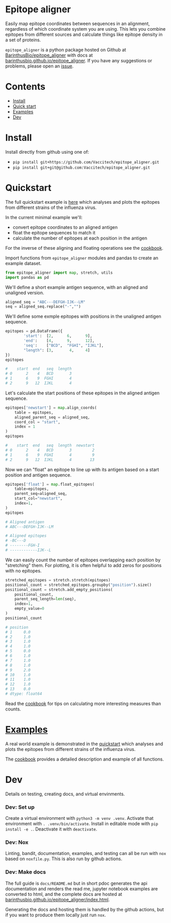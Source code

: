# Epitope aligner
Easily map epitope coordinates between sequences in an alignment,
regardless of which coordinate system you are using.
This lets you combine epitopes from different sources and calculate
things like epitope density in a set of proteins.

`epitope_aligner` is a python package hosted on Github at
[BarinthusBio/epitope_aligner](https://github.com/BarinthusBio/epitope_aligner)
with docs at [barinthusbio.github.io/epitope_aligner](https://barinthusbio.github.io/epitope_aligner).
If you have any suggestions or problems, please open an [issue](https://github.com/BarinthusBio/epitope_aligner/issues).

# Contents
- [Install](#install)
- [Quick start](#quickstart)
- [Examples](#examples)
- [Dev](#dev)

# Install
Install directly from github using one of:
- `pip install git+https://github.com/Vaccitech/epitope_aligner.git`
- `pip install git+git@github.com:Vaccitech/epitope_aligner.git`

# Quickstart
The full quickstart example is [here](epitope_aligner/examples/quickstart.html) which analyses and plots the epitopes from different strains of the influenza virus.

In the current minimal example we'll:
- convert epitope coordinates to an aligned antigen
- float the epitope sequences to match it
- calculate the number of epitopes at each position in the antigen

For the inverse of these aligning and floating operations
see the [cookbook](epitope_aligner/examples/cookbook.html).

Import functions from `epitope_aligner` modules and pandas to create
an example dataset.
```python
from epitope_aligner import map, stretch, utils
import pandas as pd
```

We'll define a short example antigen sequence, with an aligned
and unaligned version.
```python
aligned_seq = "ABC---DEFGH-IJK--LM"
seq = aligned_seq.replace("-","")
```

We'll define some exmple epitopes with positions in the unaligned antigen sequence.
```python
epitopes = pd.DataFrame({
        'start':  [2,      6,      9],
        'end':    [4,      9,      12],
        'seq':    ["BCD",  "FGHI", "IJKL"],
        "length": [3,       4,     4]
})
epitopes
```
```python
#    start  end   seq  length
# 0      2    4   BCD       3
# 1      6    9  FGHI       4
# 2      9   12  IJKL       4
```

Let's calculate the start positions of these epitopes in the aligned
antigen sequence.
```python
epitopes['newstart'] = map.align_coords(
    table = epitopes,
    aligned_parent_seq = aligned_seq,
    coord_col = "start",
    index = 1
)
epitopes
```
```python
#    start  end   seq  length  newstart
# 0      2    4   BCD       3         2
# 1      6    9  FGHI       4         9
# 2      9   12  IJKL       4        13
```

Now we can "float" an epitope to line up with its antigen based on a start position and antigen sequence.
```python
epitopes['float'] = map.float_epitopes(
    table=epitopes,
    parent_seq=aligned_seq,
    start_col="newstart",
    index=1,
)
epitopes
```
```python
# Aligned antigen
# ABC---DEFGH-IJK--LM

# Aligned epitopes
# -BC---D
# --------FGH-I
# ------------IJK--L
```

We can easily count the number of epitopes overlapping each position
by "stretching" them. For plotting, it is often helpful to add zeros
for positions with no epitopes.
```python
stretched_epitopes = stretch.stretch(epitopes)
positional_count = stretched_epitopes.groupby("position").size()
positional_count = stretch.add_empty_positions(
    positional_count,
    parent_seq_length=len(seq),
    index=1,
    empty_value=0
)
positional_count
```
```python
# position
# 1     0.0
# 2     1.0
# 3     1.0
# 4     1.0
# 5     0.0
# 6     1.0
# 7     1.0
# 8     1.0
# 9     2.0
# 10    1.0
# 11    1.0
# 12    1.0
# 13    0.0
# dtype: float64
```
Read the [cookbook](epitope_aligner/examples/cookbook.html#Stretch-epitopes) for tips on calculating more interesting measures than counts.

# [Examples](epitope_aligner/examples.html)
A real world example is demonstrated in the [quickstart](epitope_aligner/examples/quickstart.html) which analyses and plots the epitopes from different strains of the influenza virus.

The [cookbook](epitope_aligner/examples/cookbook.html) provides a detailed description and example of all functions.

# Dev
Details on testing, creating docs, and virtual envinments.

### Dev: Set up
Create a virtual environment with `python3 -m venv .venv`.
Activate that environment with `. .venv/bin/activate`.
Install in editable mode with `pip install -e .`.
Deactivate it with `deactivate`.

### Dev: Nox
Linting, bandit, documentation, examples, and testing can all be run with
`nox` based on `noxfile.py`. This is also run by github actions.

### Dev: Make docs
The full guide is `docs/README.md` but in short pdoc generates the
api documentation and renders the read me, jupyter notebook examples
are converted to html, and the complete docs are hosted at [barinthusbio.github.io/epitope_aligner/index.html](https://barinthusbio.github.io/epitope_aligner).

Generating the docs and hosting them is handled by the github actions, but
if you want to produce them locally just run `nox`.
